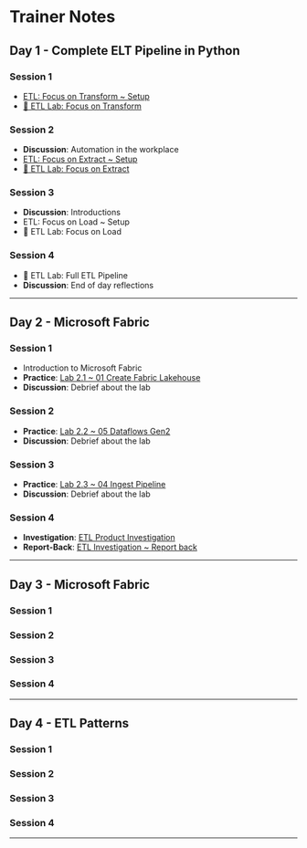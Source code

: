 # Trainer Notes

## Day 1 - Complete ELT Pipeline in Python

### Session 1

- [ETL: Focus on Transform ~ Setup](day1/transform-setup.md)
- [🧪 ETL Lab: Focus on Transform](day1/transform-lab.md)

### Session 2

- **Discussion**: Automation in the workplace
- [ETL: Focus on Extract ~ Setup](day1/extract-setup.md)
- [🧪 ETL Lab: Focus on Extract](day1/extract-lab.md)

### Session 3

- **Discussion**: Introductions
- ETL: Focus on Load ~ Setup
- 🧪 ETL Lab: Focus on Load

### Session 4

- 🧪 ETL Lab: Full ETL Pipeline
- **Discussion**: End of day reflections

---

## Day 2 - Microsoft Fabric

### Session 1

- Introduction to Microsoft Fabric
- **Practice**: [Lab 2.1 ~ 01 Create Fabric Lakehouse](labs/01-lakehouse.md)
- **Discussion**: Debrief about the lab

### Session 2

- **Practice**: [Lab 2.2 ~ 05 Dataflows Gen2](labs/05-dataflows-gen2.md)
- **Discussion**: Debrief about the lab

### Session 3

- **Practice**: [Lab 2.3 ~ 04 Ingest Pipeline](labs/04-ingest-pipeline.md)
- **Discussion**: Debrief about the lab

### Session 4

- **Investigation**: [ETL Product Investigation]( day2/etl-product.md)
- **Report-Back**: [ETL Investigation ~ Report back](day2/etl-product-report-back.md)

---

## Day 3 - Microsoft Fabric

### Session 1


### Session 2


### Session 3


### Session 4


---

## Day 4 - ETL Patterns

### Session 1


### Session 2


### Session 3


### Session 4


---
